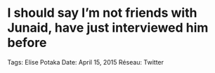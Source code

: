 # I should say I’m not friends with Junaid, have just interviewed him before

Tags: Elise Potaka
Date: April 15, 2015
Réseau: Twitter